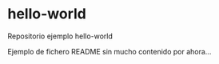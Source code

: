 # hello-world
Repositorio ejemplo hello-world

Ejemplo de fichero README sin mucho contenido por ahora...
